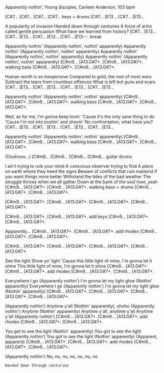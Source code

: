 
Apparently nothin', Young disciples, Carleen Anderson, 103 bpm

[C#7... [C#7... [C#7... [C#7... keys + drums
[C#7... [E13... [C#7... [E13...

A popularity of invasion
Handed down through centuries
A force of arms called gentle persuasion
What have we learned from history?
[C#7... [E13... [C#7... [E13...
[C#7... [E13... [C#7... [E13--- break

Apparently nothin' (Apparently nothin', nothin' apparently)
Apparently nothin' (Apparently nothin', nothin' apparently)
Apparently nothin' (Apparently nothin', nothin' apparently)
Apparently nothin' (Apparently nothin', nothin' apparently)
[C#m9... [A13.G#7+. [C#m9... [A13.G#7+. walking bass
[C#m9... [A13.G#7+. [C#m9... [A13.G#7+.

Human worth is so inexpensive
Compared to gold, the root of most wars
Subtract the tears from countless offences
What is left but guns and scars
[C#7... [E13... [C#7... [E13...
[C#7... [E13... [C#7... [E13...

Apparently nothin' (Apparently nothin', nothin' apparently)
[C#m9... [A13.G#7+. [C#m9... [A13.G#7+. walking bass
[C#m9... [A13.G#7+. [C#m9... [A13.G#7+.

Well, as for me, I'm gonna keep lovin'
'Cause it's the only sane thing to do
'Cause I'm not into pushin' and shovin'
No confrontation, what have you?
[C#7... [E13... [C#7... [E13...
[C#7... [E13... [C#7... [E13...

Apparently nothin' (Apparently nothin', nothin' apparently)
[C#m9... [A13.G#7+. [C#m9... [A13.G#7+. walking bass
[C#m9... [A13.G#7+. [C#m9... [A13.G#7+.

(Ooohooo...)
[C#m6... [C#m6... [C#m6... [C#m6... guitar drums

I ain't trying to rule your mind
A conscious observer trying to find
A place on earth where they heed the signs
Beware of conflicts that ruin mankind
If you want things more better
Withstand the tides of the bad weather
The struggle thrives when we all gather
Down at the bank of the soul river, yeah
[C#m9... [A13.G#7+. [C#m9... [A13.G#7+. walking bass + drums
[C#m9... [A13.G#7+. [C#m9... [A13.G#7+.

[C#m9... [A13.G#7+. [C#m9... [A13.G#7+.
[C#m9... [A13.G#7+. [C#m9... [A13.G#7+.

[C#m9... [A13.G#7+. [C#m9... [A13.G#7+. add keys
[C#m9... [A13.G#7+. [C#m9... [A13.G#7+.

Apparently...
[C#m9... [A13.G#7+. [C#m9... [A13.G#7+. add rhodes
[C#m9... [A13.G#7+. [C#m9... [A13.G#7+. 

[C#m9... [A13.G#7+. [C#m9... [A13.G#7+.
[C#m9... [A13.G#7+. [C#m9... [A13.G#7+. 

See the light
Show yo' light
'Cause this little light of mine, I'm gonna let it shine
This little light of mine, I'm gonna let it shine
[C#m9... [A13.G#7+. [C#m9... [A13.G#7+. add rhodes
[C#m9... [A13.G#7+. [C#m9... [A13.G#7+. 

Everywhere I go (Apparently nothin')
I'm gonna let my light glow (Nothin' apparently)
Everywhere I go (Apparently nothin')
I'm gonna let my light glow (Nothin' apparently)
[C#m9... [A13.G#7+. [C#m9... [A13.G#7+.
[C#m9... [A13.G#7+. [C#m9... [A13.G#7+. 

(Apparently nothin') Anytime y'all (Nothin' apparently), ohoho
(Apparently nothin') Anytime
(Nothin' apparently) Anytime y'all, anytime y'all
Anytime y'all (Apparently nothin')
[C#m9... [A13.G#7+. [C#m9... [A13.G#7+. add rhodes
[C#m9... [A13.G#7+. [C#m9... [A13.G#7+. 

You got to see the light (Nothin' apparently)
You got to see the light (Apparently nothin')
You got to see the light (Nothin' apparently)
(Apparent, apparent)
[C#m9... [A13.G#7+. [C#m9... [A13.G#7+. add rhodes
[C#m9... [A13.G#7+. [C#m9... [A13.G#7+. 

(Apparently nothin') No, no, no, no, no, no, no
```
Handed down through centuries
